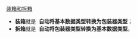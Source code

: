 [装箱和拆箱](https://blog.csdn.net/qq_43386944/article/details/119773230)
- **装箱**就是  **自动将基本数据类型转换为包装器类型**；
- **拆箱**就是  **自动将包装器类型转换为基本数据类型**。